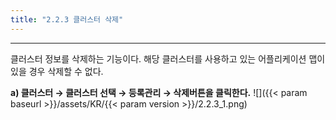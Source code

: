 ```yaml
---
title: "2.2.3 클러스터 삭제"
---
```


---
클러스터 정보를 삭제하는 기능이다. 해당 클러스터를 사용하고 있는 어플리케이션 맵이 있을 경우 삭제할 수 없다.

**a) 클러스터 → 클러스터 선택 → 등록관리 → 삭제버튼을 클릭한다.**
![]({{< param baseurl >}}/assets/KR/{{< param version >}}/2.2.3_1.png)
